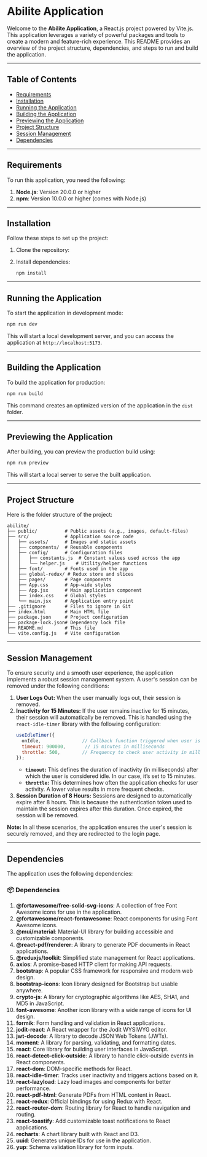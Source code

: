 # Abilite Application

Welcome to the **Abilite Application**, a React.js project powered by Vite.js. This application leverages a variety of powerful packages and tools to create a modern and feature-rich experience. This README provides an overview of the project structure, dependencies, and steps to run and build the application.

---

## Table of Contents

- [Requirements](#requirements)
- [Installation](#installation)
- [Running the Application](#running-the-application)
- [Building the Application](#building-the-application)
- [Previewing the Application](#previewing-the-application)
- [Project Structure](#project-structure)
- [Session Management](#session-management)
- [Dependencies](#dependencies)

---

## Requirements

To run this application, you need the following:

1. **Node.js**: Version 20.0.0 or higher
2. **npm**: Version 10.0.0 or higher (comes with Node.js)

---

## Installation

Follow these steps to set up the project:

1. Clone the repository:

2. Install dependencies:
   ```bash
   npm install
   ```

---

## Running the Application

To start the application in development mode:

```bash
npm run dev
```

This will start a local development server, and you can access the application at `http://localhost:5173`.

---

## Building the Application

To build the application for production:

```bash
npm run build
```

This command creates an optimized version of the application in the `dist` folder.

---

## Previewing the Application

After building, you can preview the production build using:

```bash
npm run preview
```

This will start a local server to serve the built application.

---

## Project Structure

Here is the folder structure of the project:

```
abilite/
├── public/          # Public assets (e.g., images, default-files)
├── src/             # Application source code
│   ├── assets/      # Images and static assets
│   ├── components/  # Reusable components
│   ├── config/      # Configuration files
│   │   ├── constants.js  # Constant values used across the app
│   │   └── helper.js    # Utility/helper functions
│   ├── font/        # Fonts used in the app
│   ├── global-redux/ # Redux store and slices
│   ├── pages/       # Page components
│   ├── App.css      # App-wide styles
│   ├── App.jsx      # Main application component
│   ├── index.css    # Global styles
│   └── main.jsx     # Application entry point
├── .gitignore       # Files to ignore in Git
├── index.html       # Main HTML file
├── package.json     # Project configuration
├── package-lock.json# Dependency lock file
├── README.md        # This file
└── vite.config.js   # Vite configuration
```

---

## Session Management

To ensure security and a smooth user experience, the application implements a robust session management system. A user's session can be removed under the following conditions:

1. **User Logs Out:** When the user manually logs out, their session is removed.
2. **Inactivity for 15 Minutes:** If the user remains inactive for 15 minutes, their session will automatically be removed. This is handled using the `react-idle-timer` library with the following configuration:
   ```javascript
   useIdleTimer({
     onIdle,               // Callback function triggered when user is idle
     timeout: 900000,       // 15 minutes in milliseconds
     throttle: 500,        // Frequency to check user activity in milliseconds
   });
   ```
   - **`timeout`:** This defines the duration of inactivity (in milliseconds) after which the user is considered idle. In our case, it’s set to 15 minutes.
   - **`throttle`:** This determines how often the application checks for user activity. A lower value results in more frequent checks.
3. **Session Duration of 8 Hours:** Sessions are designed to automatically expire after 8 hours. This is because the authentication token used to maintain the session expires after this duration. Once expired, the session will be removed.

**Note:** In all these scenarios, the application ensures the user's session is securely removed, and they are redirected to the login page.

---

## Dependencies

The application uses the following dependencies:

### 📦 Dependencies

1. **@fortawesome/free-solid-svg-icons**: A collection of free Font Awesome icons for use in the application.
2. **@fortawesome/react-fontawesome**: React components for using Font Awesome icons.
3. **@mui/material**: Material-UI library for building accessible and customizable components.
4. **@react-pdf/renderer**: A library to generate PDF documents in React applications.
5. **@reduxjs/toolkit**: Simplified state management for React applications.
6. **axios**: A promise-based HTTP client for making API requests.
7. **bootstrap**: A popular CSS framework for responsive and modern web design.
8. **bootstrap-icons**: Icon library designed for Bootstrap but usable anywhere.
9. **crypto-js**: A library for cryptographic algorithms like AES, SHA1, and MD5 in JavaScript.
10. **font-awesome**: Another icon library with a wide range of icons for UI design.
11. **formik**: Form handling and validation in React applications.
12. **jodit-react**: A React wrapper for the Jodit WYSIWYG editor.
13. **jwt-decode**: A library to decode JSON Web Tokens (JWTs).
14. **moment**: A library for parsing, validating, and formatting dates.
15. **react**: Core library for building user interfaces in JavaScript.
16. **react-detect-click-outside**: A library to handle click-outside events in React components.
17. **react-dom**: DOM-specific methods for React.
18. **react-idle-timer**: Tracks user inactivity and triggers actions based on it.
19. **react-lazyload**: Lazy load images and components for better performance.
20. **react-pdf-html**: Generate PDFs from HTML content in React.
21. **react-redux**: Official bindings for using Redux with React.
22. **react-router-dom**: Routing library for React to handle navigation and routing.
23. **react-toastify**: Add customizable toast notifications to React applications.
24. **recharts**: A chart library built with React and D3.
25. **uuid**: Generates unique IDs for use in the application.
26. **yup**: Schema validation library for form inputs.
```